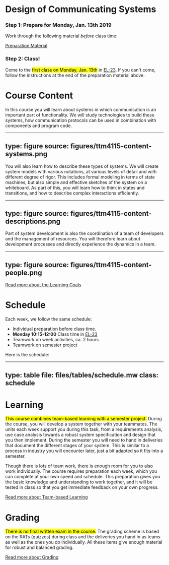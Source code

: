 # Design of Communicating Systems


### Step 1: Prepare for Monday, Jan. 13th 2019

Work through the following material _before_ class time:

<a href="prep-introduction.html" class="arrow">Preparation Material</a>

### Step 2: Class!

Come to the <mark>first class on Monday, Jan. 13th</mark> in [EL-23](http://bit.ly/2p6mAhe).
If you can't come, follow the instructions at the end of the preparation material above.


# Course Content



In this course you will learn about systems in which communication is an important part of functionality. We will study technologies to build these systems, how communication protocols can be used in combination with components and program code. 

---
type: figure
source: figures/ttm4115-content-systems.png
---

You will also learn how to describe these types of systems. We will create system models with various notations, at various levels of detail and with different degree of rigor. This includes formal modeling in terms of state machines, but also simple and effective sketches of the system on a whiteboard. As part of this, you will learn how to think in states and transitions, and how to describe complex interactions efficiently.

---
type: figure
source: figures/ttm4115-content-descriptions.png
---

Part of system development is also the coordination of a team of developers and the management of resources. You will therefore learn about development processes and directly experience the dynamics in a team.

---
type: figure
source: figures/ttm4115-content-people.png
---

<a class="arrow" href="learning-goals.html">Read more about the Learning Goals</a>



# Schedule

Each week, we follow the same schedule:

* Individual preparation before class time.
* **Monday 10:15-12:00** Class time in [EL-23](http://bit.ly/2p6mAhe)
* Teamwork on week activities, ca. 2 hours
* Teamwork on semester project

Here is the schedule: 


---
type: table
file: files/tables/schedule.mw
class: schedule
---


# Learning

<mark>This course combines team-based learning with a semester project.</mark>
During the course, you will develop a system together with your teammates. The units each week support you during this task, from a requirements analysis, use case analysis towards a robust system specification and design that you then implement. During the semester you will need to hand in deliveries that document the different stages of your system. This is similar to a process in industry you will encounter later, just a bit adapted so it fits into a semester.

Though there is lots of team work, there is enough room for you to also work individually. The course requires preparation each week, which you can complete at your own speed and schedule. This preparation gives you the basic knowledge and understanding to work together, and it will be tested in class so that you get immediate feedback on your own progress.

<a class="arrow" href="learning-tbl.html">Read more about Team-based Learning</a>


# Grading

<mark>There is no final written exam in the course.</mark> 
The grading scheme is based on the RATs (quizzes) during class and the deliveries you hand in as teams as well as the ones you do individually. 
All these items give enough material for robust and balanced grading.

<a class="arrow" href="learning-grading.html">Read more about Grading</a>